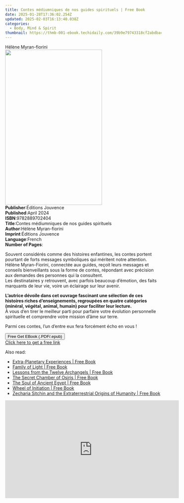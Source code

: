 ```yaml
---
title: Contes médiumniques de nos guides spirituels | Free Book
date: 2025-01-28T17:36:02.254Z
updated: 2025-02-03T16:13:40.038Z
categories:
  - Body, Mind & Spirit
thumbnail: https://thmb-001-ebook.techidaily.com/39b9e79743318cf2abdbac76f0f72ee8ffa304a04d5068819a53afda7bb88747.jpg
---
```

<main id="book-container">
  <div class="flex flex-col">
    <div class="book-brief flex-1 py-6 px-4 sm:p-6 md:py-10 md:px-8">
      <!-- brief-->
      <div class="book-brief-main">Hélène Myran-fiorini</div>
    </div>
    <div
      class="book-meta-info flex-1 grid gap-4 col-start-1 col-end-3 row-start-1 sm:mb-6 sm:grid-cols-4 lg:gap-6 lg:col-start-2 lg:row-end-6 lg:row-span-6 lg:mb-0"
    >
      <div
        class="book-meta-info-left place-content-center mt-4 p-4 text-sm leading-6 col-start-2 col-span-2 dark:text-slate-400"
      >
        <img
          class="w-full h-500 object-cover rounded-lg sm:h-255 sm:col-span-2 lg:col-span-full"
          src="https://img-001-ebook.techidaily.com/1f276c1c6216eda9c9fabdedbe31f8badec3a6f9c7a32b8a7016756adc9b28cd.jpg"
          alt=""
          width="312"
          height="500"
        />
      </div>
      <div
        class="book-meta-info-right mt-2 col-start-1 row-start-2 col-span-3 self-center"
      >
        <!-- meta data  -->
        <div class="flex flex-col px-4 md:px-8">
          <div class="flex-1">
            <strong>Publisher</strong>:<span class="px-2"
              >Éditions Jouvence</span
            >
          </div>
          <div class="flex-1">
            <strong>Published</strong>:<span class="px-2">April 2024</span>
          </div>
          <div class="flex-1">
            <strong>ISBN</strong>:<span class="px-2">9782889702404</span>
          </div>
          <div class="flex-1">
            <strong>Title</strong>:<span class="px-2"
              >Contes médiumniques de nos guides spirituels</span
            >
          </div>
          <div class="flex-1">
            <strong>Author</strong>:<span class="px-2"
              >Hélène Myran-fiorini</span
            >
          </div>
          <div class="flex-1">
            <strong>Imprint</strong>:<span class="px-2">Éditions Jouvence</span>
          </div>
          <div class="flex-1">
            <strong>Language</strong>:<span class="px-2">French</span>
          </div>
          <div class="flex-1">
            <strong>Number of Pages</strong>:<span class="px-2"></span>
          </div>
        </div>
      </div>
    </div>
    <div class="book-description flex-1 py-6 px-4 sm:p-6 md:py-10 md:px-8">
      <div class="book-description-main">
        <div accordion-content="" id="description">
          <p>
            Souvent considérés comme des histoires enfantines, les contes
            portent pourtant de forts messages symboliques qui méritent notre
            attention. Hélène Myran-Fiorini, connectée aux guides, reçoit leurs
            messages et conseils bienveillants sous la forme de contes,
            répondant avec précision aux demandes des personnes qui la
            consultent. <br />Les destinataires y retrouvent, avec parfois
            beaucoup d’émotion, des faits marquants de leur vie, voire un
            éclairage sur leur avenir.
          </p>
          <p>
            <strong
              >L’autrice dévoile dans cet ouvrage fascinant une sélection de ces
              histoires riches d’enseignements, regroupées en quatre catégories
              (minéral, végétal, animal, humain) pour faciliter leur
              lecture.</strong
            >
            <br />À vous d’en tirer le meilleur parti pour parfaire votre
            évolution personnelle spirituelle et comprendre votre mission d’âme
            sur terre.
          </p>
          <p>
            Parmi ces contes, l’un d’entre eux fera forcément écho en vous !
          </p>
        </div>
      </div>
    </div>
    <div class="book-excerpts flex-1 py-6 px-4 sm:p-6 md:py-10 md:px-8"></div>
    <div
      class="book-about-author flex-1 py-6 px-4 sm:p-6 md:py-10 md:px-8"
    ></div>
    <div class="book-free-get flex-1 py-6 px-4 sm:p-6 md:py-10 md:px-8">
      <button
        id="btn-free-get"
        class="bg-blue-500 hover:bg-blue-700 text-white font-bold py-2 px-4 rounded"
      >
        Free Get EBook (.PDF/.epub)
      </button>
      <div id="countdown-display" class="px-2 text-lg mt-2"></div>
      <a
        id="free-link"
        class="hidden bg-blue-500 hover:bg-blue-700 text-white font-bold py-2 px-4 rounded"
        href="https://www.ebooks.com/en-us/book/211274987/contes-m-diumniques-de-nos-guides-spirituels/h-l-ne-myran-fiorini/"
        target="_blank"
        >Click here to get a free link</a
      >
    </div>
    <script>
      let countdownTime = 0;
      let countdownInterval = null;
      document
        .getElementById('btn-free-get')
        .addEventListener('click', startCountdown);
      function startCountdown() {
        countdownTime = new Date().getTime() + 60000 * 3;
        countdownInterval = setInterval(updateCountdown, 1000);
        document.getElementById('btn-free-get').disabled = true;
        document
          .getElementById('btn-free-get')
          .classList.add('bg-gray-500', 'cursor-not-allowed');
      }
      function updateCountdown() {
        let currentTime = new Date().getTime();
        let timeLeft = countdownTime - currentTime;
        let secondsLeft = Math.floor(timeLeft / 1000);
        document.getElementById('countdown-display').innerHTML =
          `Remaining time: ${secondsLeft} seconds.`;
        if (secondsLeft <= 0) {
          clearInterval(countdownInterval);
          document.getElementById('btn-free-get').classList.add('hidden');
          document.getElementById('free-link').classList.remove('hidden');
          document.getElementById('countdown-display').innerHTML = '';
        }
      }
    </script>
  </div>
</main>

<ins class="adsbygoogle"
      style="display:block"
      data-ad-client="ca-pub-7571918770474297"
      data-ad-slot="8358498916"
      data-ad-format="auto"
      data-full-width-responsive="true"></ins>
    

<span class="atpl-alsoreadstyle">Also read:</span>
<div><ul>
<li><a href="https://novels-ebooks.techidaily.com/95782380-9781591438946-extra-planetary-experiences/"><u>Extra-Planetary Experiences | Free Book</u></a></li>
<li><a href="https://novels-ebooks.techidaily.com/95782379-9781591439530-family-of-light/"><u>Family of Light | Free Book</u></a></li>
<li><a href="https://novels-ebooks.techidaily.com/95782374-9781591432241-lessons-from-the-twelve-archangels/"><u>Lessons from the Twelve Archangels | Free Book</u></a></li>
<li><a href="https://novels-ebooks.techidaily.com/95782372-9781591431879-the-secret-chamber-of-osiris/"><u>The Secret Chamber of Osiris | Free Book</u></a></li>
<li><a href="https://novels-ebooks.techidaily.com/95782373-9781591437680-the-soul-of-ancient-egypt/"><u>The Soul of Ancient Egypt | Free Book</u></a></li>
<li><a href="https://novels-ebooks.techidaily.com/95782375-9781591439691-wheel-of-initiation/"><u>Wheel of Initiation | Free Book</u></a></li>
<li><a href="https://novels-ebooks.techidaily.com/95782378-9781591432562-zecharia-sitchin-and-the-extraterrestrial-origins-of-humanity/"><u>Zecharia Sitchin and the Extraterrestrial Origins of Humanity | Free Book</u></a></li>
</ul></div>

<!-- affiliate ads begin -->
<iframe width="560" height="315" src="https://www.youtube.com/embed/LlYIdWQc-jw?si=ZQ5809CbQGEar0vg" title="YouTube video player" frameborder="0" allow="accelerometer; autoplay; clipboard-write; encrypted-media; gyroscope; picture-in-picture; web-share" referrerpolicy="strict-origin-when-cross-origin" allowfullscreen></iframe>
<!-- affiliate ads end -->

